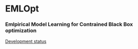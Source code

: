 # EMLOpt
### Emlpirical Model Learning for Contrained Black Box optimization
[Development status](https://github.com/LIA-UniBo/eml-opt/projects/1)
